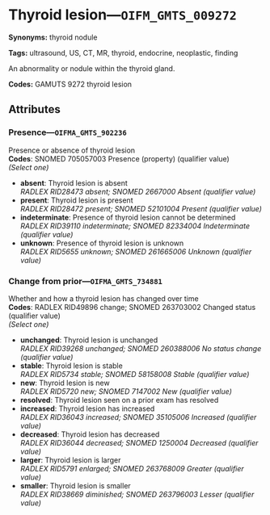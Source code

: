 # Thyroid lesion—`OIFM_GMTS_009272`

**Synonyms:** thyroid nodule

**Tags:** ultrasound, US, CT, MR, thyroid, endocrine, neoplastic, finding

An abnormality or nodule within the thyroid gland.

**Codes:** GAMUTS 9272 thyroid lesion

## Attributes

### Presence—`OIFMA_GMTS_902236`

Presence or absence of thyroid lesion  
**Codes**: SNOMED 705057003 Presence (property) (qualifier value)  
*(Select one)*

- **absent**: Thyroid lesion is absent  
_RADLEX RID28473 absent; SNOMED 2667000 Absent (qualifier value)_
- **present**: Thyroid lesion is present  
_RADLEX RID28472 present; SNOMED 52101004 Present (qualifier value)_
- **indeterminate**: Presence of thyroid lesion cannot be determined  
_RADLEX RID39110 indeterminate; SNOMED 82334004 Indeterminate (qualifier value)_
- **unknown**: Presence of thyroid lesion is unknown  
_RADLEX RID5655 unknown; SNOMED 261665006 Unknown (qualifier value)_

### Change from prior—`OIFMA_GMTS_734881`

Whether and how a thyroid lesion has changed over time  
**Codes**: RADLEX RID49896 change; SNOMED 263703002 Changed status (qualifier value)  
*(Select one)*

- **unchanged**: Thyroid lesion is unchanged  
_RADLEX RID39268 unchanged; SNOMED 260388006 No status change (qualifier value)_
- **stable**: Thyroid lesion is stable  
_RADLEX RID5734 stable; SNOMED 58158008 Stable (qualifier value)_
- **new**: Thyroid lesion is new  
_RADLEX RID5720 new; SNOMED 7147002 New (qualifier value)_
- **resolved**: Thyroid lesion seen on a prior exam has resolved  
- **increased**: Thyroid lesion has increased  
_RADLEX RID36043 increased; SNOMED 35105006 Increased (qualifier value)_
- **decreased**: Thyroid lesion has decreased  
_RADLEX RID36044 decreased; SNOMED 1250004 Decreased (qualifier value)_
- **larger**: Thyroid lesion is larger  
_RADLEX RID5791 enlarged; SNOMED 263768009 Greater (qualifier value)_
- **smaller**: Thyroid lesion is smaller  
_RADLEX RID38669 diminished; SNOMED 263796003 Lesser (qualifier value)_